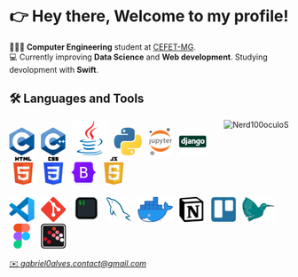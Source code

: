 <div align="center">
 <h1> 
  👉  Hey there, Welcome to my profile! 
 </h1> 
</div>


👨🏽‍💻 **Computer Engineering** student at <a href="https://www.cefetmg.br/home/"> CEFET-MG</a>.<br>💻 Currently improving **Data Science** and **Web development**. Studying devolopment with **Swift**.

## 🛠️ Languages and Tools
<img align="right" src="https://github-readme-stats.vercel.app/api/top-langs/?username=Nerd100oculoS&layout=compact" alt="Nerd100oculoS" />
<p align="left">
  <img height="50" src="https://github.com/Nerd100oculoS/Nerd100oculoS/raw/main/assets/C.svg">&nbsp;&nbsp;
  <img height="50" src="https://github.com/Nerd100oculoS/Nerd100oculoS/raw/main/assets/C++.svg">&nbsp;&nbsp;
  <img height="64" src="https://github.com/Nerd100oculoS/Nerd100oculoS/raw/main/assets/java.svg">&nbsp;&nbsp;
  <img height="50" src="https://github.com/Nerd100oculoS/Nerd100oculoS/raw/main/assets/Python.svg">&nbsp;&nbsp;
  <img height="50" src="https://github.com/Nerd100oculoS/Nerd100oculoS/raw/main/assets/Jupyter.svg">&nbsp;&nbsp;
  <img height="50" src="https://github.com/Nerd100oculoS/Nerd100oculoS/raw/main/assets/django.svg">&nbsp;&nbsp;
  <img height="50" src="https://github.com/Nerd100oculoS/Nerd100oculoS/raw/main/assets/HTML5.svg">&nbsp;&nbsp;
  <img height="50" src="https://github.com/Nerd100oculoS/Nerd100oculoS/raw/main/assets/CSS3.svg">&nbsp;&nbsp;
  <img height="45" width="50" src="https://github.com/Nerd100oculoS/Nerd100oculoS/raw/main/assets/bootstrap-logo.png">&nbsp;&nbsp;
  <img height="50" src="https://github.com/Nerd100oculoS/Nerd100oculoS/raw/main/assets/javascript.svg">&nbsp;&nbsp;
<!--   <img height="50" src="https://github.com/Nerd100oculoS/Nerd100oculoS/raw/main/assets/swift.svg">&nbsp;&nbsp; -->
<!--   <img height="50" src="https://github.com/Nerd100oculoS/Nerd100oculoS/raw/main/assets/swiftui.svg">&nbsp;&nbsp; -->
</p>

<p align="left">
  <img height="45" src="https://github.com/Nerd100oculoS/Nerd100oculoS/raw/main/assets/VSCode.svg">&nbsp;&nbsp;
<!--   <img height="50" src="https://github.com/Nerd100oculoS/Nerd100oculoS/raw/main/assets/Xcode.png">&nbsp;&nbsp; -->
  <img height="45" src="https://github.com/Nerd100oculoS/Nerd100oculoS/raw/main/assets/Git.svg">&nbsp;&nbsp;
  <img height="50" src="https://github.com/Nerd100oculoS/Nerd100oculoS/raw/main/assets/iterm.svg">&nbsp;&nbsp;
  <img height="45" src="https://github.com/Nerd100oculoS/Nerd100oculoS/raw/main/assets/MySQL.svg">&nbsp;&nbsp;
  <img height="45" src="https://github.com/Nerd100oculoS/Nerd100oculoS/raw/main/assets/Docker.webp">&nbsp;&nbsp;
  <img height="45" src="https://github.com/Nerd100oculoS/Nerd100oculoS/raw/main/assets/Notion.svg">&nbsp;&nbsp;
  <img height="45" src="https://github.com/Nerd100oculoS/Nerd100oculoS/raw/main/assets/trello.svg">&nbsp;&nbsp;
  <img height="45" src="https://github.com/Nerd100oculoS/Nerd100oculoS/raw/main/assets/Latex.svg">&nbsp;&nbsp;
  <img height="45" src="https://github.com/Nerd100oculoS/Nerd100oculoS/raw/main/assets/figma.svg">&nbsp;&nbsp;
  <img height="45" src="https://github.com/Nerd100oculoS/Nerd100oculoS/raw/main/assets/Scilab.png">&nbsp;&nbsp;  
</p>

<!-- <a href="https://www.linkedin.com/in/gabriel0alves/">
    <img height="25" src="https://img.shields.io/badge/LinkedIn-0077B5?style=for-the-badge&logo=linkedin&logoColor=white">
</a> <br> -->

<a href="mailto:gabriel0alves.contact@gmail.com">
  ✉️ <i>gabriel0alves.contact@gmail.com</i>
</a>
